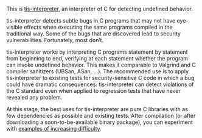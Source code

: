 This is [tis-interpreter](http://trust-in-soft.com/tis-interpreter), an interpreter of C for detecting undefined behavior.

tis-interpreter detects subtle bugs in C programs that may not have
eye-visible effects when executing the same programs compiled in the
traditional way. Some of the bugs that are discovered lead to security
vulnerabilities. Fortunately, most don’t.

tis-interpreter works by interpreting C programs statement by
statement from beginning to end, verifying at each statement whether
the program can invoke undefined behavior. This makes it comparable to
Valgrind and C compiler sanitizers (UBSan, ASan, …). The recommended
use is to apply tis-interpreter to existing tests for
security-sensitive C code in which a bug could have dramatic
consequences. tis-interpreter can detect violations of the C standard
even when applied to regression tests that have never revealed any
problem.

At this stage, the best uses for tis-interpreter are pure C libraries with
as few dependencies as possible and existing tests. After compilation
(or after downloading a soon-to-be-available binary package), you can
experiment with [examples of increasing difficulty](https://github.com/TrustInSoft/tis-interpreter/blob/master/tis-interpreter/EXAMPLES).
